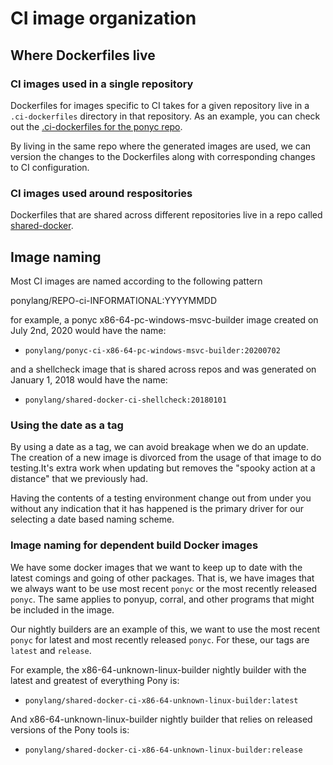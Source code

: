 # CI image organization

## Where Dockerfiles live

### CI images used in a single repository

Dockerfiles for images specific to CI takes for a given repository live in a `.ci-dockerfiles` directory in that repository. As an example, you can check out the [.ci-dockerfiles for the ponyc repo](https://github.com/ponylang/ponyc/tree/master/.ci-dockerfiles).

By living in the same repo where the generated images are used, we can version the changes to the Dockerfiles along with corresponding changes to CI configuration.

### CI images used around respositories

Dockerfiles that are shared across different repositories live in a repo called [shared-docker](https://github.com/ponylang/shared-docker).

## Image naming

Most CI images are named according to the following pattern

ponylang/REPO-ci-INFORMATIONAL:YYYYMMDD

for example, a ponyc x86-64-pc-windows-msvc-builder image created on July 2nd, 2020 would have the name:

- `ponylang/ponyc-ci-x86-64-pc-windows-msvc-builder:20200702`

and a shellcheck image that is shared across repos and was generated on January 1, 2018 would have the name:

- `ponylang/shared-docker-ci-shellcheck:20180101`

### Using the date as a tag

By using a date as a tag, we can avoid breakage when we do an update. The creation of a new image is divorced from the usage of that image to do testing.It's extra work when updating but removes the "spooky action at a distance" that we previously had.

Having the contents of a testing environment change out from under you without any indication that it has happened is the primary driver for our selecting a date based naming scheme.

### Image naming for dependent build Docker images

We have some docker images that we want to keep up to date with the latest comings and going of other packages. That is, we have images that we always want to be use most recent `ponyc` or the most recently released `ponyc`. The same applies to ponyup, corral, and other programs that might be included in the image.

Our nightly builders are an example of this, we want to use the most recent `ponyc` for latest and most recently released `ponyc`. For these, our tags are `latest` and `release`.

For example, the x86-64-unknown-linux-builder nightly builder with the latest and greatest of everything Pony is:

- `ponylang/shared-docker-ci-x86-64-unknown-linux-builder:latest`

And x86-64-unknown-linux-builder nightly builder that relies on released versions of the Pony tools is:

- `ponylang/shared-docker-ci-x86-64-unknown-linux-builder:release`
